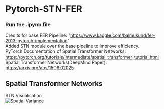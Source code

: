 # Pytorch-STN-FER

### Run the .ipynb file

Credits for base FER Pipeline: "https://www.kaggle.com/balmukund/fer-2013-pytorch-implementation"
<br />
Added STN module over the base pipeline to improve efficiency.
<br />
PyTorch Documentation of Spatial Transformer Networks: https://pytorch.org/tutorials/intermediate/spatial_transformer_tutorial.html
<br />
Spatial Transformer Networks(DeepMind Paper): https://arxiv.org/abs/1506.02025
<br />

## Spatial Transformer Networks
STN Visualisation
<br />
![Spatial Variance](https://miro.medium.com/max/428/1*J6FfW3t-opkKM1RU00yH9A.gif)

